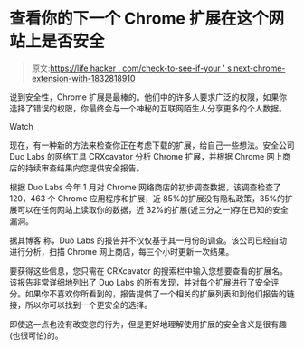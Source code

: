 # 查看你的下一个 Chrome 扩展在这个网站上是否安全

> 原文:[https://life hacker . com/check-to-see-if-your ' s next-chrome-extension-with-1832818910](https://lifehacker.com/check-to-see-if-your-next-chrome-extension-is-safe-with-1832818910)

说到安全性，Chrome 扩展是最棒的。他们中的许多人要求广泛的权限，如果你选择了错误的权限，你最终会与一个神秘的互联网陌生人分享更多的个人数据。

Watch

现在，有一种新的方法来检查你正在考虑下载的扩展，给自己一些想法。安全公司 Duo Labs 的网络工具 CRXcavator 分析 Chrome 扩展，并根据 Chrome 网上商店的持续审查结果向您提供安全报告。

根据 Duo Labs 今年 1 月对 Chrome 网络商店的初步调查数据，该调查检查了 120，463 个 Chrome 应用程序和扩展，近 85%的扩展没有隐私政策，35%的扩展可以在任何网站上读取你的数据，近 32%的扩展(近三分之一)存在已知的安全漏洞。

据其博客 称，Duo Labs 的报告并不仅仅基于其一月份的调查。该公司已经自动进行分析，扫描 Chrome 网上商店，每三个小时更新一次结果。

要获得这些信息，您只需在 CRXcavator 的搜索栏中输入您想要查看的扩展名。该报告非常详细地列出了 Duo Labs 的所有发现，并对每个扩展进行了安全评分。如果你不喜欢你所看到的，报告提供了一个相关的扩展列表和到他们报告的链接，所以你可以找到一个更安全的选择。

即使这一点也没有改变您的行为，但是更好地理解使用扩展的安全含义是很有趣(也很可怕)的。
